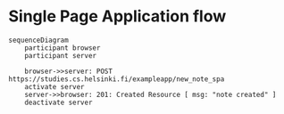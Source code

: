 # Single Page Application flow

```mermaid
sequenceDiagram
    participant browser
    participant server

    browser->>server: POST https://studies.cs.helsinki.fi/exampleapp/new_note_spa
    activate server
    server->>browser: 201: Created Resource [ msg: "note created" ]
    deactivate server

```
